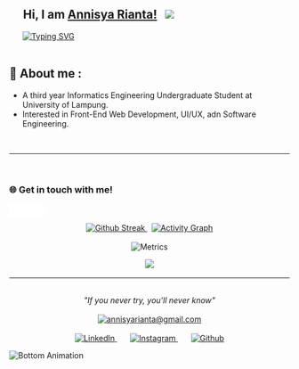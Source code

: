<!-- Annisya Rianta - README Profiles -->

<div>
	<h2>&nbsp &nbsp &nbspHi, I am <a href="https://annisyarianta.github.io" target="_blank">Annisya Rianta!</a>
	&nbsp 
	<img src="https://github.com/annisyarianta/annisyarianta/assets/GIF/wavehand.gif" width="30px"/></h2>
</div>

<div>
	&nbsp &nbsp &nbsp
	<a href="https://git.io/typing-svg" target="_blank">
		<img src="https://readme-typing-svg.herokuapp.com?font=Helvetica&color=58A6FF&vCenter=true&lines=Code+with+passion,+design+with+purpose;Bringing+designs+to+life+with+code+and+and+creativity;" alt="Typing SVG"/>
	</a>
</div>

<br/>

## 📖 About me :

-   A third year Informatics Engineering Undergraduate Student at University of Lampung.
-   Interested in Front-End Web Development, UI/UX, adn Software Engineering.

<br/>

---

<br/>

### 🌐 Get in touch with me!

<a href="https://annisyarianta.github.io" target="_blank"><img align="left" alt="aakarsh.me" width="22px" src="https://github.com/Aakarsh-B/trying-repos/blob/master/www.svg" /></a>
<a href="https://www.linkedin.com/in/annisyarianta/" target="_blank"><img align="left" alt="Aakarsh B | LinkedIn" width="22px" src="https://github.com/Aakarsh-B/trying-repos/blob/master/linkedin.svg" />
<a href="https://instagram.com/ichariantaa" target="_blank"><img align="left" alt="Aakarsh B | Instagram" width="22px" src="https://github.com/Aakarsh-B/trying-repos/blob/master/insta.svg" />

<br />
<br />

<div align="center">
	<a href="https://git.io/streak-stats" target="_blank">
		<img src="https://github-readme-streak-stats.herokuapp.com?user=annisyarianta&ring=007AFF&currStreakNum=007AFF&currStreakLabel=007AFF&fire=007AFF" alt="Github Streak" width="42.5%"/>
	</a>
	&nbsp
	<a href="https://github.com/anuraghazra/github-readme-stats" target="_blank">
		<img src="https://github-readme-stats.vercel.app/api?username=annisyarianta&hide_title=true&include_all_commits=true&count_private=true&border_radius=3" alt="Activity Graph"width="50%"/>
	</a>
</div>

<br/>

<div align="center">
  <img src="/github-metrics.svg" alt="Metrics">

![](https://github-readme-streak-stats.herokuapp.com/?user=annisyarianta&theme=dark&hide_border=false)

</div>

---

<br/>

<div align="center">
  <i>"If you never try, you'll never know"</i>
</div>

<br/>

<div align="center">
	<a href="mailto:annisyarianta@gmail.com" target="_blank">
		<img src="https://img.shields.io/badge/annisyarianta@gmail.com-0078D4?style=for-the-badge&logo=microsoft-outlook&logoColor=white" alt="annisyarianta@gmail.com"/>
	</a>
</div>

<br/>

<div align="center">
	<a href="https://www.linkedin.com/in/annisyarianta" target="_blank" style="margin: 0 auto"> 
		<img src="https://github.com/annisyarianta/annisyarianta/assets/Icons/LinkedIn.png" alt="LinkedIn"/>
	</a>
	&nbsp &nbsp &nbsp
	<a href="https://www.instagram.com/ichariantaa/" target="_blank" style="margin: 0 auto">
		<img src="https://github.com/annisyarianta/annisyarianta/assets/Icons/Instagram.png" alt="Instagram"/>
	</a>
	&nbsp &nbsp &nbsp
	<a href="https://github.com/annisyarianta" target="_blank" style="margin: 0 auto"> 
		<img src="https://github.com/annisyarianta/annisyarianta/assets/Icons/Github.png" alt="Github"/>
	</a>
</div>

![Bottom Animation](https://github.com/annisyarianta/annisyarianta/assets/bottom_header.svg?raw=true)
